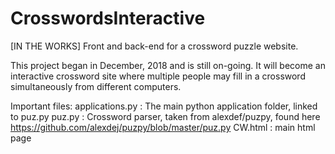 # CrosswordsInteractive
[IN THE WORKS] Front and back-end for a crossword puzzle website.

This project began in December, 2018 and is still on-going. 
It will become an interactive crossword site where multiple people may fill in a crossword simultaneously from different computers. 

Important files: 
  applications.py : The main python application folder, linked to puz.py
  puz.py : Crossword parser, taken from alexdef/puzpy, found here https://github.com/alexdej/puzpy/blob/master/puz.py
  CW.html : main html page
